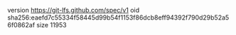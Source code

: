 version https://git-lfs.github.com/spec/v1
oid sha256:eaefd7c55334f58445d99b54f1153f86dcb8eff94392f790d29b52a56f0862af
size 11953
